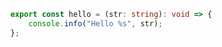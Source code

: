 ---
---

```typescript
export const hello = (str: string): void => {
	console.info("Hello %s", str);
};
```
